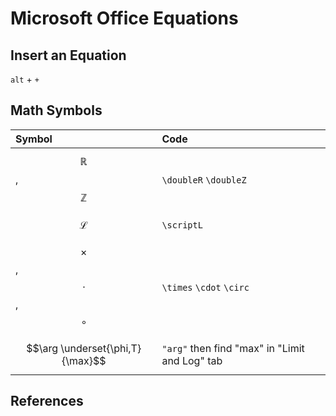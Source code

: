 # Microsoft Office Equations

## Insert an Equation

`alt` + `+` 

## Math Symbols

| Symbol | Code |
| :--- | :--- |
| $$\mathbb{R}$$, $$\mathbb{Z}$$ | `\doubleR` `\doubleZ` |
| $$\mathcal{L}$$ | `\scriptL` |
| $$\times$$,$$\cdot$$,$$\circ$$ | `\times` `\cdot` `\circ` |
| $$\arg \underset{\phi,T}{\max}$$ | `"arg"` then find "max" in "Limit and Log" tab |

## References



